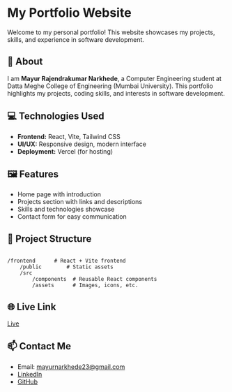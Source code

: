 # My Portfolio Website

Welcome to my personal portfolio! This website showcases my projects, skills, and experience in software development.

## 🚀 About

I am **Mayur Rajendrakumar Narkhede**, a Computer Engineering student at Datta Meghe College of Engineering (Mumbai University). This portfolio highlights my projects, coding skills, and interests in software development.

## 💻 Technologies Used

- **Frontend:** React, Vite, Tailwind CSS
- **UI/UX:** Responsive design, modern interface
- **Deployment:** Vercel (for hosting)

## 🖼 Features

- Home page with introduction
- Projects section with links and descriptions
- Skills and technologies showcase
- Contact form for easy communication

## 📂 Project Structure

```

/frontend      # React + Vite frontend
    /public        # Static assets
    /src
        /components  # Reusable React components
        /assets      # Images, icons, etc.

```

## 🌐 Live Link

[Live](https://mayurnarkhede.vercel.app/)

## 📫 Contact Me

- Email: [mayurnarkhede23@gmail.com](mailto:mayurnarkhede23@gmail.com)
- [LinkedIn](https://www.linkedin.com/in/mayur-narkhede-a17a07320/)
- [GitHub](https://github.com/Mayur000)
